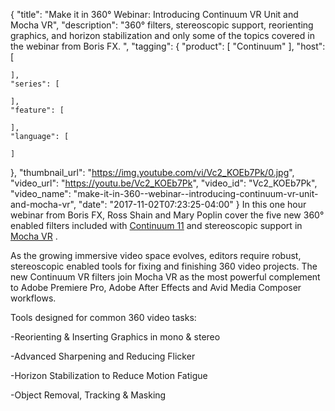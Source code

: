 {
  "title": "Make it in 360° Webinar: Introducing Continuum VR Unit and Mocha VR",
  "description": "360° filters, stereoscopic support, reorienting graphics, and horizon stabilization and only some of the topics covered in the webinar from Boris FX. ",
  "tagging": {
    "product": [
      "Continuum"
    ],
    "host": [

    ],
    "series": [

    ],
    "feature": [

    ],
    "language": [

    ]
  },
  "thumbnail_url": "https://img.youtube.com/vi/Vc2_KOEb7Pk/0.jpg",
  "video_url": "https://youtu.be/Vc2_KOEb7Pk",
  "video_id": "Vc2_KOEb7Pk",
  "video_name": "make-it-in-360--webinar--introducing-continuum-vr-unit-and-mocha-vr",
  "date": "2017-11-02T07:23:25-04:00"
}
In this one hour webinar from Boris FX, Ross Shain and Mary Poplin cover the five new 360° enabled filters included with [Continuum 11](/products/continuum/) and stereoscopic support in [Mocha VR](/products/mocha-pro/) .

As the growing immersive video space evolves, editors require robust, stereoscopic enabled tools for fixing and finishing 360 video projects. The new Continuum VR filters join Mocha VR as the most powerful complement to Adobe Premiere Pro, Adobe After Effects and Avid Media Composer workflows.

Tools designed for common 360 video tasks:

-Reorienting & Inserting Graphics in mono & stereo

-Advanced Sharpening and Reducing Flicker

-Horizon Stabilization to Reduce Motion Fatigue

-Object Removal, Tracking & Masking
